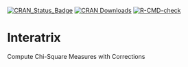 [![CRAN_Status_Badge](https://www.r-pkg.org/badges/version/Interatrix)](https://cran.r-project.org/package=Interatrix)
[![CRAN Downloads](https://cranlogs.r-pkg.org/badges/Interatrix)](https://cran.r-project.org/package=Interatrix)
[![R-CMD-check](https://github.com/aursiber/Interatrix/workflows/R-CMD-check/badge.svg)](https://github.com/aursiber/Interatrix/actions)

# Interatrix

Compute Chi-Square Measures with Corrections